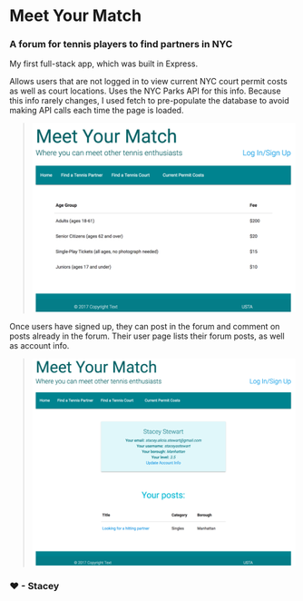 # Meet Your Match
### A forum for tennis players to find partners in NYC


My first full-stack app, which was built in Express.

Allows users that are not logged in to view current NYC court permit costs as well as court locations. Uses the NYC Parks API for this info. Because this info rarely changes, I used fetch to pre-populate the database to avoid making API calls each time the page is loaded.

>![photoOfOurApp](public/images/not_logged_in.png)

Once users have signed up, they can post in the forum and comment on posts already in the forum. Their user page lists their forum posts, as well as account info.

>![photoOfOurApp](public/images/user_page.png)


### &hearts;  -  Stacey
